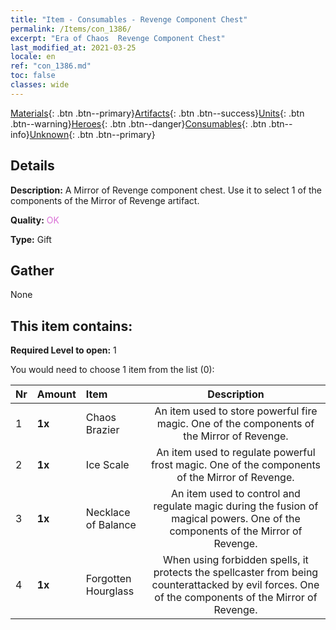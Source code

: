 ```yaml
---
title: "Item - Consumables - Revenge Component Chest"
permalink: /Items/con_1386/
excerpt: "Era of Chaos  Revenge Component Chest"
last_modified_at: 2021-03-25
locale: en
ref: "con_1386.md"
toc: false
classes: wide
---
```

 [Materials](/Items/){: .btn .btn--primary}[Artifacts](/Items/Artifacts/){: .btn .btn--success}[Units](/Items/Units/){: .btn .btn--warning}[Heroes](/Items/Heroes/){: .btn .btn--danger}[Consumables](/Items/Consumables/){: .btn .btn--info}[Unknown](/Items/Unknown/){: .btn .btn--primary}

## Details
 **Description:** A Mirror of Revenge component chest. Use it to select 1 of the components of the Mirror of Revenge artifact.

 **Quality:** <span style="color: #DA70D6">OK</span>

 **Type:** Gift

## Gather

  None

## This item contains:

 **Required Level to open:** 1

 You would need to choose 1 item from the list (0):

  | Nr | Amount |     Item    | Description |
  |:---|:-------|:------------|:-----------:|
  | 1 |  **1x** | Chaos Brazier | An item used to store powerful fire magic. One of the components of the Mirror of Revenge.  | 
  | 2 |  **1x** | Ice Scale | An item used to regulate powerful frost magic. One of the components of the Mirror of Revenge.  | 
  | 3 |  **1x** | Necklace of Balance | An item used to control and regulate magic during the fusion of magical powers. One of the components of the Mirror of Revenge.  | 
  | 4 |  **1x** | Forgotten Hourglass | When using forbidden spells, it protects the spellcaster from being counterattacked by evil forces. One of the components of the Mirror of Revenge.  | 
